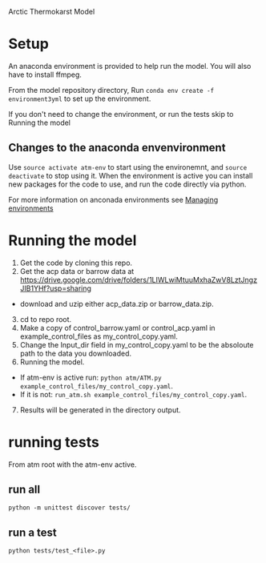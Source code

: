 Arctic Thermokarst Model

# Setup
An anaconda environment is provided to help run the model. You will also have to install ffmpeg. 

From the model repository directory,
Run `conda env create -f environment3yml` to set up the environment. 

If you don't need to change the environment, or run the tests skip to Running the model

## Changes to the anaconda envenvironment
Use `source activate atm-env` to start using the environemnt, and `source deactivate` to stop using it.
When the environment is active you can install new packages for the code to use, and run the code directly via python. 

For more information on anconada environments see [Managing environments](https://conda.io/docs/user-guide/tasks/manage-environments.html)

# Running the model
1. Get the code by cloning this repo.
2. Get the  acp data or barrow data at https://drive.google.com/drive/folders/1LIWLwiMtuuMxhaZwV8LztJngzJIB1YHf?usp=sharing 
  * download and uzip either acp_data.zip or barrow_data.zip.
3. cd to repo root.
4. Make a copy of control_barrow.yaml or control_acp.yaml in example_control_files as my_control_copy.yaml.
5. Change the Input_dir field in my_control_copy.yaml to be the absoloute path to the data you downloaded.
6. Running the model.
 * If atm-env is active run: `python atm/ATM.py example_control_files/my_control_copy.yaml`.
 * If it is not: `run_atm.sh example_control_files/my_control_copy.yaml`.
7. Results will be generated in the directory output.

# running tests
From atm root with the atm-env active.

## run all
`python -m unittest discover tests/`

## run a test
`python tests/test_<file>.py`
